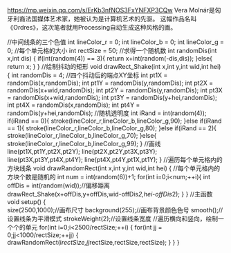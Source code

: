 https://mp.weixin.qq.com/s/ErKb3nfNOS3FxYNFXP3CQw
Vera Molnár是匈牙利裔法国媒体艺术家，她被认为是计算机艺术的先驱。
这幅作品名叫《Ordres》，这次笔者就用Processing自动生成这种风格的画。



//中间线条的三个色值
int lineColor_r = 0;
int lineColor_b = 0;
int lineColor_g = 0;
//每个单元格的大小
int rectSize = 50;
//求得一个随机数
int randomDis(int x,int dis)
{
  if(int(random(4)) == 3){
        return x+int(random(-dis,dis)); 
  }else{
        return x;
  } 
}
//绘制抖动的矩形
void drawRect_Shake(int x,int y,int wid,int hei)
{
  int randomDis = 4;
  //四个抖动后的端点XY坐标
  int pt1X = randomDis(x,randomDis);
  int pt1Y = randomDis(y,randomDis);
  int pt2X = randomDis(x+wid,randomDis);
  int pt2Y = randomDis(y,randomDis);
  int pt3X = randomDis(x+wid,randomDis);
  int pt3Y = randomDis(y+hei,randomDis);
  int pt4X = randomDis(x,randomDis);
  int pt4Y = randomDis(y+hei,randomDis);
  //随机透明度
  int iRand = int(random(4));
  if(iRand == 0){
        stroke(lineColor_r,lineColor_b,lineColor_g,90);
  }else if(iRand == 1){
        stroke(lineColor_r,lineColor_b,lineColor_g,80);
  }else if(iRand == 2){
        stroke(lineColor_r,lineColor_b,lineColor_g,70);
  }else{
        stroke(lineColor_r,lineColor_b,lineColor_g,99);
  }
  //画线
  line(pt1X,pt1Y,pt2X,pt2Y);
  line(pt2X,pt2Y,pt3X,pt3Y);
  line(pt3X,pt3Y,pt4X,pt4Y);
  line(pt4X,pt4Y,pt1X,pt1Y);
}
//遍历每个单元格内的方块线条
void drawRandomRect(int x,int y,int wid,int hei)
{
  //每个单元格内的方块个数是随机的
  int num = int(random(6))+1;
  for(int i=0;i<num;++i){
       int offDis = int(random(wid));//偏移距离
       drawRect_Shake(x+offDis,y+offDis,wid-offDis*2,hei-offDis*2);
  }
}
//主函数
void setup()
{   
  size(2500,1000);//画布尺寸
  background(255);//画布背景颜色色号
  smooth();//设置线条为平滑模式
  strokeWeight(2);//设置线条宽度
  //遍历横向和竖向，绘制一个个的单元
  for(int i=0;i<2500/rectSize;++i)
  {
        for(int jj = 0;jj<1000/rectSize;++jj)
        {
              drawRandomRect(i*rectSize,jj*rectSize,rectSize,rectSize);
        }
  }
}
